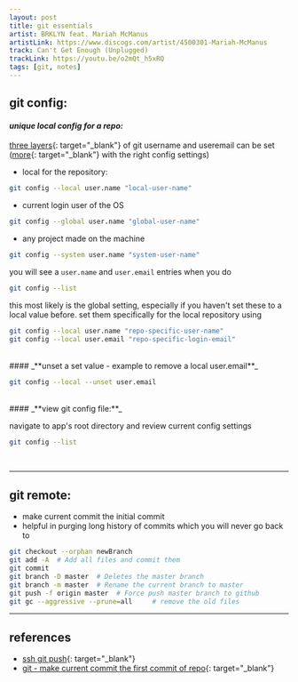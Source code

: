 ```yaml
---
layout: post
title: git essentials
artist: BRKLYN feat. Mariah McManus
artistLink: https://www.discogs.com/artist/4500301-Mariah-McManus
track: Can't Get Enough (Unplugged)
trackLink: https://youtu.be/o2mQt_h5xRQ
tags: [git, notes]
---
```





## git config:

#### _**unique local config for a repo:**_

[three layers](https://stackoverflow.com/a/16682441){: target="_blank"} of git username and useremail can be set ([more](https://git-scm.com/docs/git-config#_includes){: target="_blank"} with the right config settings)

- local for the repository:
```sh
git config --local user.name "local-user-name"
```

- current login user of the OS
```sh        
git config --global user.name "global-user-name"
```

- any project made on the machine 
```sh        
git config --system user.name "system-user-name"
```
you will see a `user.name` and `user.email` entries when you do 

```sh
git config --list
```

this most likely is the global setting, especially if you haven't set these to a local value before. set them specifically for the local repository using 

```sh
git config --local user.name "repo-specific-user-name"
git config --local user.email "repo-specific-login-email"
```

<br>
#### _**unset a set value - example to remove a local user.email**_

```sh
git config --local --unset user.email
```

<br>
#### _**view git config file:**_

navigate to app's root directory and review current config settings 

```sh
git config --list
```

<br>


<hr>

## git remote:

- make current commit the initial commit 
- helpful in purging long history of commits which you will never go back to

```sh
git checkout --orphan newBranch
git add -A  # Add all files and commit them
git commit
git branch -D master  # Deletes the master branch
git branch -m master  # Rename the current branch to master
git push -f origin master  # Force push master branch to github
git gc --aggressive --prune=all     # remove the old files
```

<hr>

## references 

- [ssh git push](https://stackoverflow.com/questions/8588768/how-do-i-avoid-the-specification-of-the-username-and-password-at-every-git-push){: target="_blank"}
- [git - make current commit the first commit of repo](https://stackoverflow.com/a/13102849){: target="_blank"}